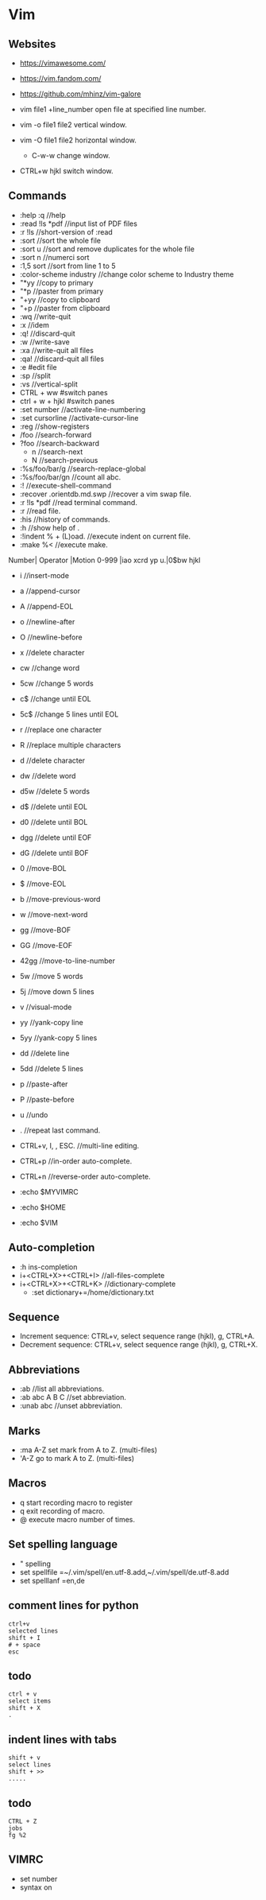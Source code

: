 # Vim
## Websites
* <https://vimawesome.com/>
* <https://vim.fandom.com/>
* <https://github.com/mhinz/vim-galore>

* vim file1 +line_number		open file at specified line number.
* vim -o file1 file2		vertical window.
* vim -O file1 file2		horizontal window.
	* C-w-w			change window.
* CTRL+w hjkl			switch window.


## Commands
* :help <command> :q //help
* :read !ls *pdf //input list of PDF files
* :r !ls //short-version of :read
* :sort //sort the whole file
* :sort u //sort and remove duplicates for the whole file
* :sort n //numerci sort
* :1,5 sort //sort from line 1 to 5
* :color-scheme industry //change color scheme to Industry theme
* "*yy //copy to primary
* "*p //paster from primary
* "+yy //copy to clipboard
* "+p //paster from clipboard
* :wq //write-quit
* :x //idem
* :q! //discard-quit
* :w //write-save
* :xa //write-quit all files
* :qa! //discard-quit all files
* :e <file> #edit file
* :sp //split
* :vs //vertical-split
* CTRL + ww #switch panes
* ctrl + w + hjkl #switch panes
* :set number //activate-line-numbering
* :set cursorline //activate-cursor-line
* :reg //show-registers
* /foo //search-forward
* ?foo //search-backward
	* n //search-next
	* N //search-previous
* :%s/foo/bar/g //search-replace-global
* :%s/foo/bar/gn //count all abc.
* :!<command> //execute-shell-command
* :recover .orientdb.md.swp //recover a vim swap file.
* :r !ls *pdf		//read terminal command.
* :r <file>		//read file.
* :his			//history of commands.
* :h <string>		//show help of <string>.
* :!indent % + (L)oad.	//execute indent on current file.
* :make %<		//execute make.

Number|   Operator   |Motion
0-999 |iao xcrd yp u.|0$bw hjkl

* i //insert-mode
* a //append-cursor
* A //append-EOL
* o //newline-after
* O //newline-before

* x //delete character
* cw //change word
* 5cw //change 5 words
* c$ //change until EOL
* 5c$ //change 5 lines until EOL
* r //replace one character
* R //replace multiple characters
* d //delete character
* dw //delete word
* d5w //delete 5 words
* d$ //delete until EOL
* d0 //delete until BOL
* dgg //delete until EOF
* dG //delete until BOF

* 0 //move-BOL
* $ //move-EOL
* b //move-previous-word
* w //move-next-word
* gg //move-BOF
* GG //move-EOF
* 42gg //move-to-line-number
* 5w //move 5 words
* 5j //move down 5 lines

* v //visual-mode
* yy //yank-copy line
* 5yy //yank-copy 5 lines
* dd //delete line
* 5dd //delete 5 lines
* p //paste-after
* P //paste-before
* u //undo
* . //repeat last command.
* CTRL+v, I, <string>, ESC.	//multi-line editing.
* CTRL+p //in-order auto-complete.
* CTRL+n //reverse-order auto-complete.
* :echo $MYVIMRC
* :echo $HOME
* :echo $VIM


## Auto-completion
* :h ins-completion
* i+<CTRL+X>+<CTRL+I> //all-files-complete
* i+<CTRL+X>+<CTRL+K> //dictionary-complete
	* :set dictionary+=/home/dictionary.txt

## Sequence
* Increment sequence: CTRL+v, select sequence range (hjkl), g, CTRL+A.
* Decrement sequence: CTRL+v, select sequence range (hjkl), g, CTRL+X.

## Abbreviations
* :ab			//list all abbreviations.
* :ab abc A B C		//set abbreviation.
* :unab abc		//unset abbreviation.

## Marks
* :ma A-Z					set mark from A to Z. (multi-files)
* 'A-Z					go to mark A to Z. (multi-files)

## Macros
* q<a-z>					start recording macro to register <a-z>
* q						exit recording of macro.
* <n>@<a-z>				execute macro <a-z> <n> number of times.

## Set spelling language
* " spelling
* set spellfile =~/.vim/spell/en.utf-8.add,~/.vim/spell/de.utf-8.add
* set spelllanf =en,de


## comment lines for python
```
ctrl+v
selected lines
shift + I
# + space
esc
```

## todo
```
ctrl + v
select items
shift + X
.
```

## indent lines with tabs
```
shift + v
select lines
shift + >>
.....
```

## todo
```
CTRL + Z
jobs
fg %2
```

## VIMRC
* set number
* syntax on

